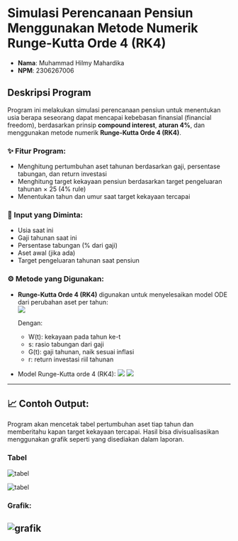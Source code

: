 # Simulasi Perencanaan Pensiun Menggunakan Metode Numerik Runge-Kutta Orde 4 (RK4)

- **Nama**: Muhammad Hilmy Mahardika  
- **NPM**: 2306267006

## Deskripsi Program
Program ini melakukan simulasi perencanaan pensiun untuk menentukan usia berapa seseorang dapat mencapai kebebasan finansial (financial freedom), berdasarkan prinsip **compound interest**, **aturan 4%**, dan menggunakan metode numerik **Runge-Kutta Orde 4 (RK4)**.

### ✨ Fitur Program:
- Menghitung pertumbuhan aset tahunan berdasarkan gaji, persentase tabungan, dan return investasi
- Menghitung target kekayaan pensiun berdasarkan target pengeluaran tahunan × 25 (4% rule)
- Menentukan tahun dan umur saat target kekayaan tercapai

### 📌 Input yang Diminta:
- Usia saat ini
- Gaji tahunan saat ini
- Persentase tabungan (% dari gaji)
- Aset awal (jika ada)
- Target pengeluaran tahunan saat pensiun

### ⚙️ Metode yang Digunakan:
- **Runge-Kutta Orde 4 (RK4)** digunakan untuk menyelesaikan model ODE dari perubahan aset per tahun:  
  ![](https://imgur.com/xEdlkQX.png)

    Dengan: 
    - W(t): kekayaan pada tahun ke-t
    - s: rasio tabungan dari gaji
    - G(t): gaji tahunan, naik sesuai inflasi
    - r: return investasi riil tahunan

- Model Runge-Kutta orde 4 (RK4):
![](https://imgur.com/Z5LZdon.png)
![](https://imgur.com/veClL9R.png)

---

## 📈 Contoh Output:
Program akan mencetak tabel pertumbuhan aset tiap tahun dan memberitahu kapan target kekayaan tercapai. Hasil bisa divisualisasikan menggunakan grafik seperti yang disediakan dalam laporan.

### Tabel
![tabel](https://imgur.com/XVF3kqZ.png)

![tabel](https://imgur.com/IhwFsc9.png)

### Grafik:
![grafik](https://imgur.com/CuqpJX5.png)
---

